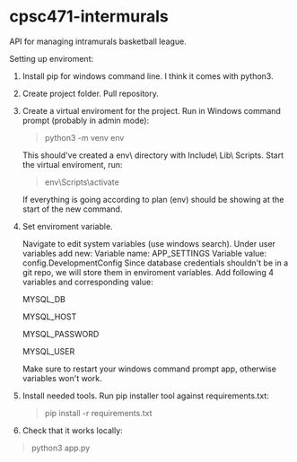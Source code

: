 # cpsc471-intermurals
API for managing intramurals basketball league. 


Setting up enviroment:

1. Install pip for windows command line. I think it comes with python3.

2. Create project folder. Pull repository.

3. Create a virtual enviroment for the project.
  Run in Windows command prompt (probably in admin mode):
    >python3 -m venv env
  
    This should've created a env\ directory with Include\ Lib\ Scripts\.
    Start the virtual enviroment, run:
    >env\Scripts\activate
    
    If everything is going according to plan (env) should be showing at the start of the new command.

4. Set enviroment variable.

    Navigate to edit system variables (use windows search).
    Under user variables add new:
      Variable name: APP_SETTINGS
      Variable value: config.DevelopmentConfig
    Since database credentials shouldn't be in a git repo, we will store them in enviroment variables. 
    Add following 4 variables and corresponding value:
  
      MYSQL_DB
      
      MYSQL_HOST
      
      MYSQL_PASSWORD
      
      MYSQL_USER
  
    Make sure to restart your windows command prompt app, otherwise variables won't work.
    
5. Install needed tools.
  Run pip installer tool against requirements.txt:
    >pip install -r requirements.txt

6. Check that it works locally:
  >python3 app.py
